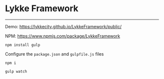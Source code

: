 # Lykke Framework
----
Demo: https://lykkecity.github.io/LykkeFramework/public/


NPM: https://www.npmjs.com/package/LykkeFramework

`npm install gulp`

Configure the `package.json` and `gulpfile.js` files

`npm i`

`gulp watch`
